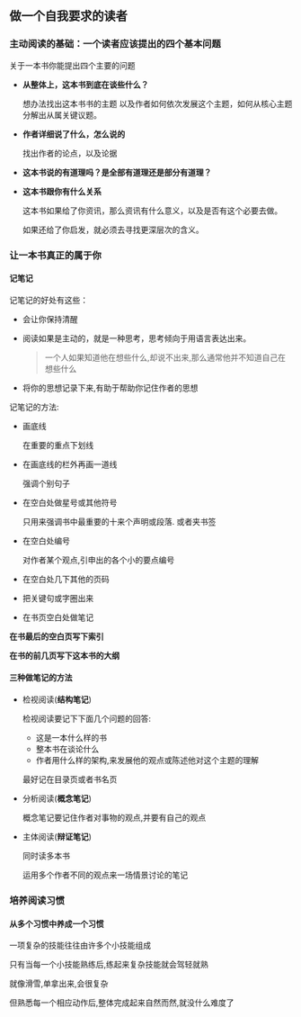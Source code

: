 ## 做一个自我要求的读者

### 主动阅读的基础：一个读者应该提出的四个基本问题

关于一本书你能提出四个主要的问题

- **从整体上，这本书到底在谈些什么？**

  想办法找出这本书书的主题  以及作者如何依次发展这个主题，如何从核心主题分解出从属关键议题。

- **作者详细说了什么，怎么说的**

  找出作者的论点，以及论据

- **这本书说的有道理吗？是全部有道理还是部分有道理？**

- **这本书跟你有什么关系**

  这本书如果给了你资讯，那么资讯有什么意义，以及是否有这个必要去做。

  如果还给了你启发，就必须去寻找更深层次的含义。

### 让一本书真正的属于你

#### 记笔记

记笔记的好处有这些：

- 会让你保持清醒

- 阅读如果是主动的，就是一种思考，思考倾向于用语言表达出来。

  > 一个人如果知道他在想些什么,却说不出来,那么通常他并不知道自己在想些什么

- 将你的思想记录下来,有助于帮助你记住作者的思想

记笔记的方法:

- 画底线

  在重要的重点下划线

- 在画底线的栏外再画一道线

  强调个别句子

- 在空白处做星号或其他符号

  只用来强调书中最重要的十来个声明或段落. 或者夹书签

- 在空白处编号

  对作者某个观点,引申出的各个小的要点编号

- 在空白处几下其他的页码

- 把关键句或字圈出来

- 在书页空白处做笔记

**在书最后的空白页写下索引**

**在书的前几页写下这本书的大纲**

#### 三种做笔记的方法

- 检视阅读(**结构笔记**)

  检视阅读要记下下面几个问题的回答:

  - 这是一本什么样的书
  - 整本书在谈论什么
  - 作者用什么样的架构,来发展他的观点或陈述他对这个主题的理解

  最好记在目录页或者书名页

- 分析阅读(**概念笔记**)

  概念笔记要记住作者对事物的观点,并要有自己的观点

- 主体阅读(**辩证笔记**)

  同时读多本书

  运用多个作者不同的观点来一场情景讨论的笔记

### 培养阅读习惯

#### 从多个习惯中养成一个习惯

一项复杂的技能往往由许多个小技能组成

只有当每一个小技能熟练后,练起来复杂技能就会驾轻就熟

就像滑雪,单拿出来,会很复杂

但熟悉每一个相应动作后,整体完成起来自然而然,就没什么难度了



